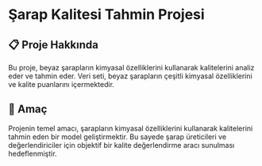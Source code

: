 # Şarap Kalitesi Tahmin Projesi

## 📋 Proje Hakkında

Bu proje, beyaz şarapların kimyasal özelliklerini kullanarak kalitelerini analiz eder ve tahmin eder. Veri seti, beyaz şarapların çeşitli kimyasal özelliklerini ve kalite puanlarını içermektedir.

## 🎯 Amaç

Projenin temel amacı, şarapların kimyasal özelliklerini kullanarak kalitelerini tahmin eden bir model geliştirmektir. Bu sayede şarap üreticileri ve değerlendiriciler için objektif bir kalite değerlendirme aracı sunulması hedeflenmiştir.
